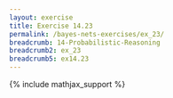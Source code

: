 ```yaml
---
layout: exercise
title: Exercise 14.23
permalink: /bayes-nets-exercises/ex_23/
breadcrumb: 14-Probabilistic-Reasoning
breadcrumb2: ex_23
breadcrumb5: ex14.23
---
```


{% include mathjax_support %}

